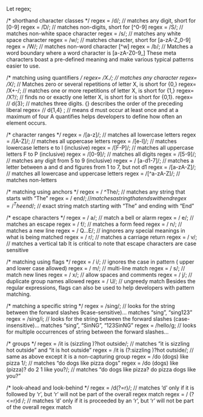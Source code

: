Let regex;

/\* shorthand character classes \*/ regex = /d/; // matches any digit, short for \[0-9\] regex = /D/; // matches non-digits, short for \[^0-9\] regex = /S/; // matches non-white space character regex = /s/; // matches any white space character regex = /w/; // matches character, short for \[a-zA-Z_0-9\] regex = /W/; // matches non-word character \[^w\] regex = /b/; // Matches a word boundary where a word character is \[a-zA-Z0-9\_\] These meta characters boast a pre-defined meaning and make various typical patterns easier to use.

/\* matching using quantifiers _/ regex= /X./; // matches any character regex= /X_/; // Matches zero or several repetitions of letter X, is short for {0,} regex= /X+-/; // matches one or more repetitions of letter X, is short for {1,} regex= /X?/; // finds no or exactly one letter X, is short for is short for {0,1}. regex= // d{3}; // matches three digits. {} describes the order of the preceding liberal regex= // d{1,4} ; // means d must occur at least once and at a maximum of four A quantifies helps developers to define how often an element occurs.

/\* character ranges \*/ regex = /\[a-z\]/; // matches all lowercase letters regex = /\[A-Z\]/; // matches all uppercase letters regex = /\[e-l\]/; // matches lowercase letters e to l (inclusive) regex = /\[F-P\]/; // matches all uppercase letters F to P (inclusive) regex = /\[0-9\]/; // matches all digits regex = /\[5-9\]/; // matches any digit from 5 to 9 (inclusive) regex = / \[a-d1-7\]/; // matches a letter between a and d and figures from 1 to 7, but not d1 regex = /\[a-zA-Z\]/; // matches all lowercase and uppercase letters regex = /\[^a-zA-Z\]/; // matches non-letters

/\* matching using anchors \*/ regex = / ^The/; // matches any string that starts with “The” regex = / end<span class="math inline">/; //*matchesastringthatendswithendregex* = /<sup>_T_</sup>_heend_</span>/; // exact string match starting with “The” and ending with “End”

/\* escape characters \*/ regex = / a/; // match a bell or alarm regex = / e/; // matches an escape regex = / f/; // matches a form feed regex = / n/; // matches a new line regex = / Q…E/; // ingnores any special meanings in what is being matched regex = / r/; // matches a carriage return regex = / v/; // matches a vertical tab It is critical to note that escape characters are case sensitive

/\* matching using flags \*/ regex = / i/; // ignores the case in pattern ( upper and lower case allowed) regex = / m/; // multi-line match regex = / s/; // match new lines regex = / x/; // allow spaces and comments regex = / j/; // duplicate group names allowed regex = / U/; // ungreedy match Besides the regular expressions, flags can also be used to help developers with pattern matching.

/\* matching a specific string \*/ regex = /sing/; // looks for the string between the forward slashes 9case-sensitive)… matches “sing”, “sing123” regex = /sing/i; // looks for the string between the forward slashes (case-insensitive)… matches “sing”, “SinNG”, “123SinNG” regex = /hello/g; // looks for multiple occurrences of string between the forward slashes…

/\* groups \*/ regex = /it is (sizzling )?hot outside/; // matches “it is sizzling hot outside” and “it is hot outside” regex = /it is (?:sizzling )?hot outside/; // same as above except it is a non-capturing group regex = /do (dogs) like pizza 1/; // matches “do dogs like pizza dogs” regex = /do (dogs) like (pizza)? do 2 1 like you?/; // matches “do dogs like pizza? do pizza dogs like you?”

/\* look-ahead and look-behind \*/ regex = /d(?=r)/; // matches ‘d’ only if it is followed by ‘r’, but ‘r’ will not be part of the overall regex match regex = / (?&lt;=r)d /; // matches ‘d’ only if it is proceeded by an ‘r’, but ‘r’ will not be part of the overall regex match
